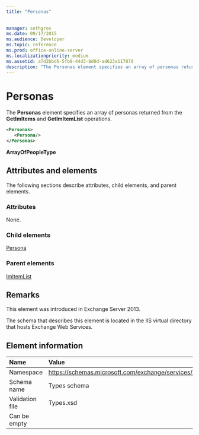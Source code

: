 ```yaml
---
title: "Personas"
 
 
manager: sethgros
ms.date: 09/17/2015
ms.audience: Developer
ms.topic: reference
ms.prod: office-online-server
ms.localizationpriority: medium
ms.assetid: a7d2bbd6-5fb8-44d3-8d0d-ad623a117870
description: "The Personas element specifies an array of personas returned from the GetImItems and GetImItemList operations."
---
```


# Personas

The **Personas** element specifies an array of personas returned from the **GetImItems** and **GetImItemList** operations. 
  
```XML
<Personas>
   <Persona/>
</Personas>
```

 **ArrayOfPeopleType**
## Attributes and elements

The following sections describe attributes, child elements, and parent elements.
  
### Attributes

None.
  
### Child elements

[Persona](persona.md)
  
### Parent elements

[ImItemList](imitemlist.md)
  
## Remarks

This element was introduced in Exchange Server 2013.
  
The schema that describes this element is located in the IIS virtual directory that hosts Exchange Web Services.
  
## Element information

|**Name**|**Value**|
|:-----|:-----|
|Namespace  <br/> |https://schemas.microsoft.com/exchange/services/2006/types  <br/> |
|Schema name  <br/> |Types schema  <br/> |
|Validation file  <br/> |Types.xsd  <br/> |
|Can be empty  <br/> ||
   

